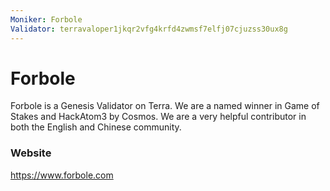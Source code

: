 ```yaml
---
Moniker: Forbole
Validator: terravaloper1jkqr2vfg4krfd4zwmsf7elfj07cjuzss30ux8g
---
```


# Forbole

Forbole is a Genesis Validator on Terra. We are a named winner in Game of Stakes and HackAtom3 by Cosmos. We are a very helpful contributor in both the English and Chinese community.

### Website

https://www.forbole.com

